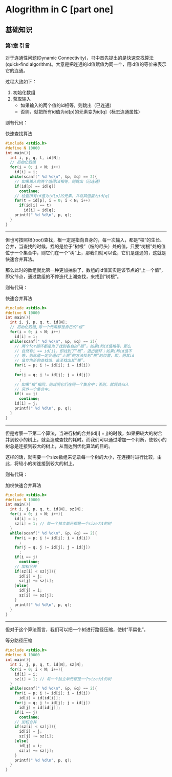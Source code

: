 # Alogrithm in C [part one]

## 基础知识

### 第1章 引言

对于连通性问题(Dynamic Connectivity)，书中首先提出的是快速查找算法(quick-find algorithm)。大意是把连通的id值赋值为同一个，用id值的等价来表示它的连通。

过程大致如下：

1. 初始化数组
2. 获取输入
   - 如果输入的两个值的id相等，则跳出（已连通）
   - 否则，就把所有id值为id[p]的元素变为id[q]（标志连通属性）

则有代码：

快速查找算法

```c
#include <stdio.h>
#define N 10000
int main(){
  int i, p, q, t, id[N];
  // 初始化数组
  for(i = 0; i < N; i++)
    id[i] = i;
  while(scanf(" %d %d\n", &p, &q) == 2){
    // 如果输入的两个值得id相等，则跳出（已连通）
    if(id[p] == id[q])
      continue;
    // 检查所有id值为id[p]的元素，并将其值置为id[q]
    for(t = id[p], i = 0; i < N; i++)
      if(id[i] == t)
        id[i] = id[q];
    printf(" %d %d\n", p, q);
  }
}
```

***

但也可按照根(root)查找，根一定是指向自身的，每一次输入，都是“枝”的生长、合并，当查找的时候，找的是位于“树根”（枝的尽头）处的值，只要“树根”处的值位于一个集合中，则它们在一个“树”上，那我们就可以说，它们是连通的，这就是快速合并算法。

那么此时的数组就比第一种更加抽象了，数组的id值其实是该节点的“上一个值”，即父节点，通过数组的不停迭代上溯查找，来找到“树根”。

则有代码：

快速合并算法

```c
#include <stdio.h>
#define N 10000
int main(){
  int i, j, p, q, t, id[N];
  // 初始化数组,每一个元素都是自己的“根”
  for(i = 0; i < N; i++)
    id[i] = i;
  while(scanf(" %d %d\n", &p, &q) == 2){
    // 两个for循环都是为了找到各自的“根”。如果i和id值相等，那么
    // 自然有i == id[i]，即找到了“根”，退出循环；如果i和id值不
    // 等，则此值一定会通过“上溯”的方法找到“根”的位置，即，把其id
    // 值作为新的查找值，直至找出其“根”。
    for(i = p; i != id[i]; i = id[i])
      ;
    for(j = q; j != id[j]; j = id[j])
      ;
    // 如果“根”相同，则说明它们在同一个集合中；否则，就将其归入
    // 另外一个集合中。
    if(i == j)
      continue;
    id[i] = j;
    printf(" %d %d\n", p, q);
  }
}
```

***

但是考察一下第二个算法，当进行树的合并(id[i] = j)的时候，如果把较大的树合并到较小的树上，就会造成查找的耗时。而我们可以通过增加一个判断，使较小的树总是连接到较大的树上，从而达到优化算法的目的。

这样的话，就需要一个size数组来记录每一个树的大小，在连接时进行比较，由此，将较小的树连接到较大的树上。

则有代码：

加权快速合并算法

```c
#include <stdio.h>
#define N 10000
int main(){
  int i, j, p, q, t, id[N], sz[N];
  for(i = 0; i < N; i++){
    id[i] = i;
    sz[i] = 1; // 每一个独立单元都是一个size为1的树
  }
  while(scanf(" %d %d\n", &p, &q) == 2){
    for(i = p; i != id[i]; i = id[i])
      ;
    for(j = q; j != id[j]; j = id[j])
      ;
    if(i == j)
      continue;
    // 加权合并
    if(sz[i] < sz[j]){
      id[i] = j;
      sz[j] += sz[i];
    }else{
      id[j] = i;
      sz[i] += sz[j];
    }
    printf(" %d %d\n", p, q);
  }
}
```

***

但对于这个算法而言，我们可以把一个树进行路径压缩，使树“平扁化”。

等分路径压缩

```c
#include <stdio.h>
#define N 10000
int main(){
  int i, j, p, q, t, id[N], sz[N];
  for(i = 0; i < N; i++){
    id[i] = i;
    sz[i] = 1; // 每一个独立单元都是一个size为1的树
  }
  while(scanf(" %d %d\n", &p, &q) == 2){
    for(i = p; i != id[i]; i = id[i])
      id[i] = id[id[i]];
    for(j = q; j != id[j]; j = id[j])
      id[j] = id[id[j]];
    if(i == j)
      continue;
    // 加权合并
    if(sz[i] < sz[j]){
      id[i] = j;
      sz[j] += sz[i];
    }else{
      id[j] = i;
      sz[i] += sz[j];
    }
    printf(" %d %d\n", p, q);
  }
}
```